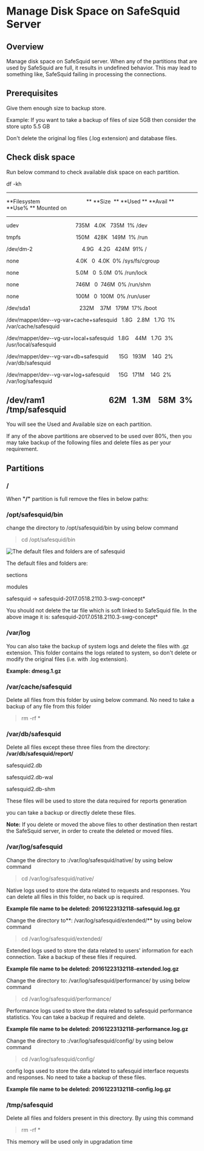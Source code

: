 # Manage Disk Space on SafeSquid Server

## Overview

Manage disk space on SafeSquid server. When any of the partitions that are used by SafeSquid are full, it results in undefined behavior. This may lead to something like, SafeSquid failing in processing the connections.

## Prerequisites

Give them enough size to backup store.

Example: If you want to take a backup of files of size 5GB then consider the store upto 5.5 GB

Don't delete the original log files (.log extension) and database files.

## Check disk space

Run below command to check available disk space on each partition.

df -kh

  -----------------------------------------------------------------------------------------------------------------------------------
  **Filesystem                               **   **Size  **   **Used **   **Avail **              **Use% **   Mounted on
  ----------------------------------------------- ------------ ----------- ----------------------- ----------- ----------------------
  udev                                            735M         4.0K         735M                   1%          /dev

  tmpfs                                           150M         428K         149M                   1%          /run

  /dev/dm-2                                       4.9G         4.2G         424M                   91%         /

  none                                            4.0K         0            4.0K                   0%          /sys/fs/cgroup

  none                                            5.0M         0            5.0M                   0%          /run/lock

  none                                            746M         0            746M                   0%          /run/shm

  none                                            100M         0            100M                   0%          /run/user

  /dev/sda1                                       232M          37M         179M                   17%         /boot

  /dev/mapper/dev--vg-var+cache+safesquid        1.8G         2.8M         1.7G                   1%          /var/cache/safesquid

  /dev/mapper/dev--vg-usr+local+safesquid        1.8G          44M         1.7G                   3%          /usr/local/safesquid

  /dev/mapper/dev--vg-var+db+safesquid            15G         193M          14G                   2%          /var/db/safesquid

  /dev/mapper/dev--vg-var+log+safesquid           15G         171M          14G                   2%          /var/log/safesquid

  /dev/ram1                                        62M         1.3M          58M                   3%          /tmp/safesquid
  -----------------------------------------------------------------------------------------------------------------------------------

You will see the Used and Available size on each partition.

If any of the above partitions are observed to be used over 80%, then you may take backup of the following files and delete files as per your requirement.

## Partitions

### / 

When **"/"** partition is full remove the files in below paths:

### /opt/safesquid/bin

change the directory to /opt/safesquid/bin by using below command

> cd /opt/safesquid/bin

![The default files and folders are of safesquid](/img/How_To/Manage_Disk_Space_On_SafeSquid_Server/image1.webp)

The default files and folders are:

sections

modules

safesquid -> safesquid-2017.0518.2110.3-swg-concept*

You should not delete the tar file which is soft linked to SafeSquid file. In the above image it is: safesquid-2017.0518.2110.3-swg-concept*

### /var/log

You can also take the backup of system logs and delete the files with .gz extension. This folder contains the logs related to system, so don't delete or modify the original files (i.e. with .log extension).

**Example: dmesg.1.gz**

### /var/cache/safesquid

Delete all files from this folder by using below command. No need to take a backup of any file from this folder

> rm -rf *

### /var/db/safesquid

Delete all files except these three files from the directory: **/var/db/safesquid/report/**

safesquid2.db

safesquid2.db-wal

safesquid2.db-shm

These files will be used to store the data required for reports generation

you can take a backup or directly delete these files.

**Note:** If you delete or moved the above files to other destination then restart the SafeSquid server, in order to create the deleted or moved files.

### /var/log/safesquid

Change the directory to :/var/log/safesquid/native/ by using below command

> cd /var/log/safesquid/native/

Native logs used to store the data related to requests and responses. You can delete all files in this folder, no back up is required.

**Example file name to be deleted: 20161223132118-safesquid.log.gz**

Change the directory to**: /var/log/safesquid/extended/** by using below command

> cd /var/log/safesquid/extended/

Extended logs used to store the data related to users' information for each connection. Take a backup of these files if required.

**Example file name to be deleted: 20161223132118-extended.log.gz**

Change the directory to: /var/log/safesquid/performance/ by using below command

> cd /var/log/safesquid/performance/

Performance logs used to store the data related to safesquid performance statistics. You can take a backup if required and delete.

**Example file name to be deleted: 20161223132118-performance.log.gz**

Change the directory to :/var/log/safesquid/config/ by using below command

> cd /var/log/safesquid/config/

config logs used to store the data related to safesquid interface requests and responses. No need to take a backup of these files.

**Example file name to be deleted: 20161223132118-config.log.gz**

### /tmp/safesquid

Delete all files and folders present in this directory. By using this command

> rm -rf *

This memory will be used only in upgradation time
